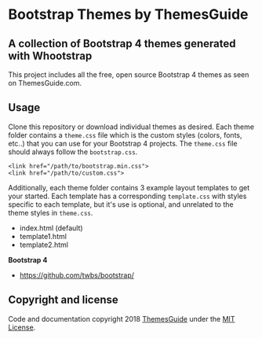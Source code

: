 # Bootstrap Themes by ThemesGuide

## A collection of Bootstrap 4 themes generated with Whootstrap

This project includes all the free, open source Bootstrap 4 themes as seen on ThemesGuide.com. 

## Usage

Clone this repository or download individual themes as desired. Each theme folder contains a `theme.css` file which is the 
custom styles (colors, fonts, etc..) that you can use for your Bootstrap 4 projects. The `theme.css` file should always follow
the `bootstrap.css`.

```
<link href="/path/to/bootstrap.min.css">
<link href="/path/to/custom.css">

```

Additionally, each theme folder contains 3 example layout templates to get your started. Each template has a corresponding `template.css`
 with styles specific to each template, but it's use is optional, and unrelated to the theme styles in `theme.css`.

- index.html (default)
- template1.html
- template2.html

**Bootstrap 4**

- <https://github.com/twbs/bootstrap/>

## Copyright and license

Code and documentation copyright 2018 [ThemesGuide](https://themesguide.com) under the [MIT License](https://opensource.org/licenses/MIT).